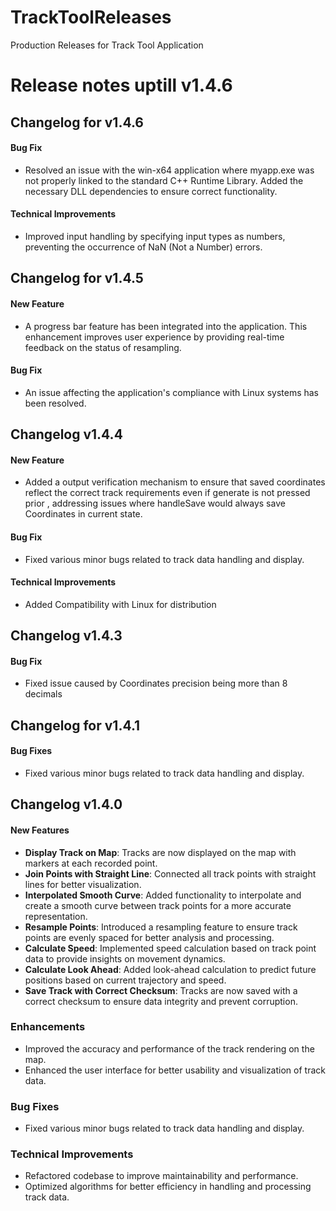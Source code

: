 # TrackToolReleases
Production Releases for Track Tool Application


# Release notes uptill v1.4.6
## Changelog for v1.4.6
#### Bug Fix
- Resolved an issue with the win-x64 application where myapp.exe was not properly linked to the standard C++ Runtime Library. Added the necessary DLL dependencies to ensure correct functionality.
#### Technical Improvements
- Improved input handling by specifying input types as numbers, preventing the occurrence of NaN (Not a Number) errors.

## Changelog for v1.4.5
#### New Feature
- A progress bar feature has been integrated into the application. This enhancement improves user experience by providing real-time feedback on the status of resampling.
#### Bug Fix
- An issue affecting the application's compliance with Linux systems has been resolved.
  
## Changelog v1.4.4
#### New Feature
- Added a output verification mechanism to ensure that saved coordinates reflect the correct track requirements even if generate is not pressed prior , addressing issues where handleSave would always save Coordinates in current state.
#### Bug Fix
- Fixed various minor bugs related to track data handling and display.
#### Technical Improvements
- Added Compatibility with Linux for distribution

## Changelog v1.4.3
#### Bug Fix
- Fixed issue caused by Coordinates precision being more than 8 decimals

## Changelog for v1.4.1
#### Bug Fixes
- Fixed various minor bugs related to track data handling and display.

## Changelog v1.4.0
#### New Features
- **Display Track on Map**: Tracks are now displayed on the map with markers at each recorded point.
- **Join Points with Straight Line**: Connected all track points with straight lines for better visualization.
- **Interpolated Smooth Curve**: Added functionality to interpolate and create a smooth curve between track points for a more accurate representation.
- **Resample Points**: Introduced a resampling feature to ensure track points are evenly spaced for better analysis and processing.
- **Calculate Speed**: Implemented speed calculation based on track point data to provide insights on movement dynamics.
- **Calculate Look Ahead**: Added look-ahead calculation to predict future positions based on current trajectory and speed.
- **Save Track with Correct Checksum**: Tracks are now saved with a correct checksum to ensure data integrity and prevent corruption.
### Enhancements
- Improved the accuracy and performance of the track rendering on the map.
- Enhanced the user interface for better usability and visualization of track data.
### Bug Fixes
- Fixed various minor bugs related to track data handling and display.

### Technical Improvements
- Refactored codebase to improve maintainability and performance.
- Optimized algorithms for better efficiency in handling and processing track data.

